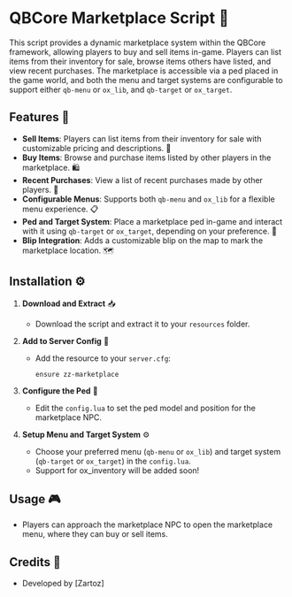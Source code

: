 # QBCore Marketplace Script 🛒

This script provides a dynamic marketplace system within the QBCore framework, allowing players to buy and sell items in-game. Players can list items from their inventory for sale, browse items others have listed, and view recent purchases. The marketplace is accessible via a ped placed in the game world, and both the menu and target systems are configurable to support either `qb-menu` or `ox_lib`, and `qb-target` or `ox_target`.

## Features 🌟

- **Sell Items**: Players can list items from their inventory for sale with customizable pricing and descriptions. 💸
- **Buy Items**: Browse and purchase items listed by other players in the marketplace. 🛍️
- **Recent Purchases**: View a list of recent purchases made by other players. 📜
- **Configurable Menus**: Supports both `qb-menu` and `ox_lib` for a flexible menu experience. 📋
- **Ped and Target System**: Place a marketplace ped in-game and interact with it using `qb-target` or `ox_target`, depending on your preference. 🎯
- **Blip Integration**: Adds a customizable blip on the map to mark the marketplace location. 🗺️

## Installation ⚙️

1. **Download and Extract** 📥
   - Download the script and extract it to your `resources` folder.

2. **Add to Server Config** 📝
   - Add the resource to your `server.cfg`:
     ```plaintext
     ensure zz-marketplace
     ```

3. **Configure the Ped** 👤
   - Edit the `config.lua` to set the ped model and position for the marketplace NPC.

4. **Setup Menu and Target System** ⚙️
   - Choose your preferred menu (`qb-menu` or `ox_lib`) and target system (`qb-target` or `ox_target`) in the `config.lua`.
   - Support for ox_inventory will be added soon!

## Usage 🎮

- Players can approach the marketplace NPC to open the marketplace menu, where they can buy or sell items.

## Credits 🙌

- Developed by [Zartoz]
